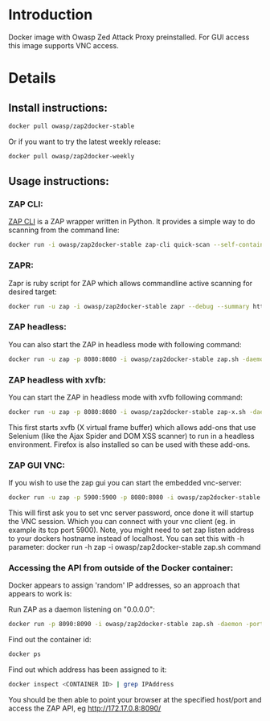 # Introduction
Docker image with Owasp Zed Attack Proxy preinstalled.
For GUI access this image supports VNC access.

# Details
## Install instructions:
```bash
docker pull owasp/zap2docker-stable
```

Or if you want to try the latest weekly release:

```bash
docker pull owasp/zap2docker-weekly
```

## Usage instructions:
### ZAP CLI:
[ZAP CLI](https://github.com/Grunny/zap-cli) is a ZAP wrapper written in Python. It provides a simple way to do scanning from the command line:

```bash
docker run -i owasp/zap2docker-stable zap-cli quick-scan --self-contained --start-options '-config api.disablekey=true' http://target
```

### ZAPR:
Zapr is ruby script for ZAP which allows commandline active scanning for desired target:

```bash
docker run -u zap -i owasp/zap2docker-stable zapr --debug --summary http://target
```

### ZAP headless:
You can also start the ZAP in headless mode with following command:

```bash
docker run -u zap -p 8080:8080 -i owasp/zap2docker-stable zap.sh -daemon -port 8080
```

### ZAP headless with xvfb:
You can start the ZAP in headless mode with xvfb following command:

```bash
docker run -u zap -p 8080:8080 -i owasp/zap2docker-stable zap-x.sh -daemon -port 8080
```

This first starts xvfb (X virtual frame buffer) which allows add-ons that use Selenium (like the Ajax Spider and DOM XSS scanner) to run in a headless environment. Firefox is also installed so can be used with these add-ons.

### ZAP GUI VNC:
If you wish to use the  zap gui you can start the embedded vnc-server:

```bash
docker run -u zap -p 5900:5900 -p 8080:8080 -i owasp/zap2docker-stable x11vnc --forever --usepw --create
```

This will first ask you to set vnc server password, once done it will startup the VNC session. Which you can connect with your vnc client (eg. in example its tcp port 5900). Note, you might need to set zap listen address to your dockers hostname instead of localhost. You can set this with -h parameter: docker run -h zap -i owasp/zap2docker-stable zap.sh command

### Accessing the API from outside of the Docker container:

Docker appears to assign 'random' IP addresses, so an approach that appears to work is:

Run ZAP as a daemon listening on "0.0.0.0":

```bash
docker run -p 8090:8090 -i owasp/zap2docker-stable zap.sh -daemon -port 8090 -host 0.0.0.0
```

Find out the container id:
```bash
docker ps
```

Find out which address has been assigned to it:
```bash
docker inspect <CONTAINER ID> | grep IPAddress
```

You should be then able to point your browser at the specified host/port and access the ZAP API, eg http://172.17.0.8:8090/